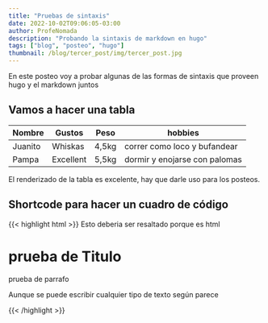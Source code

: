```yaml
---
title: "Pruebas de sintaxis"
date: 2022-10-02T09:06:05-03:00
author: ProfeNomada
description: "Probando la sintaxis de markdown en hugo"
tags: ["blog", "posteo", "hugo"]
thumbnail: /blog/tercer_post/img/tercer_post.jpg
---
```


En este posteo voy a probar algunas de las formas de sintaxis que proveen hugo y el markdown juntos

## Vamos a hacer una tabla

| Nombre | Gustos | Peso | hobbies |
|--------|--------|------|---------|
| Juanito| Whiskas|4,5kg | correr como loco y bufandear |
| Pampa  | Excellent | 5,5kg| dormir y enojarse con palomas |

El renderizado de la tabla es excelente, hay que darle uso para los posteos.

## Shortcode para hacer un cuadro de código
{{< highlight html >}}
Esto deberia ser resaltado porque es html
<h1>prueba de Titulo</h1>
<p>prueba de parrafo</p>
Aunque se puede escribir cualquier tipo de texto según parece

{{< /highlight >}}